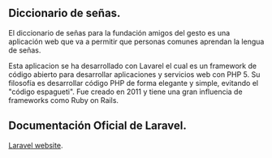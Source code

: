 ## Diccionario de señas.

El diccionario de señas para la fundación amigos del gesto es una aplicación web que va a permitir que personas comunes aprendan la lengua de señas.

Esta aplicacion se ha desarrollado con Lavarel el cual es un framework de código abierto para desarrollar aplicaciones y servicios web con PHP 5. Su filosofía es desarrollar código PHP de forma elegante y simple, evitando el "código espagueti". Fue creado en 2011 y tiene una gran influencia de frameworks como Ruby on Rails. 

## Documentación Oficial de Laravel.

[Laravel website](http://laravel.com/docs).

